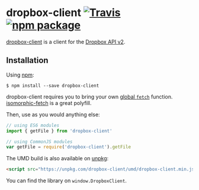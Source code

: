 # dropbox-client [![Travis][build-badge]][build] [![npm package][npm-badge]][npm]

[build-badge]: https://img.shields.io/travis/mjackson/dropbox-client/master.svg?style=flat-square
[build]: https://travis-ci.org/mjackson/dropbox-client

[npm-badge]: https://img.shields.io/npm/v/dropbox-client.svg?style=flat-square
[npm]: https://www.npmjs.org/package/dropbox-client

[dropbox-client](https://www.npmjs.com/package/dropbox-client) is a client for the [Dropbox API v2](https://www.dropbox.com/developers).

## Installation

Using [npm](https://www.npmjs.com/):

    $ npm install --save dropbox-client

dropbox-client requires you to bring your own [global `fetch`](https://developer.mozilla.org/en-US/docs/Web/API/GlobalFetch/fetch) function. [isomorphic-fetch](https://github.com/matthew-andrews/isomorphic-fetch) is a great polyfill.

Then, use as you would anything else:

```js
// using ES6 modules
import { getFile } from 'dropbox-client'

// using CommonJS modules
var getFile = require('dropbox-client').getFile
```

The UMD build is also available on [unpkg](https://unpkg.com):

```html
<script src="https://unpkg.com/dropbox-client/umd/dropbox-client.min.js"></script>
```

You can find the library on `window.DropboxClient`.
